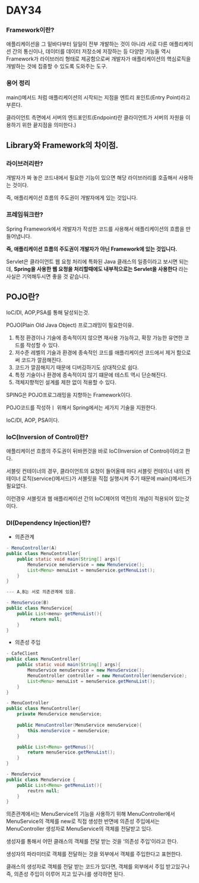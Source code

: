 # DAY34

### Framework이란?

애플리케이션을 그 밑바다부터 일일이 전부 개발하는 것이 아니라 서로 다른 애플리케이션 간의 통신이나, 데이터를 데이터 저장소에 저장하는 등 다양한 기능들 역시 Framework가 라이브러리 형태로 제공함으로써 개발자가 애플리케이션의 핵심로직을 개발하는 것에 집중할 수 있도록 도와주는 도구.

### 용어 정리

main()메서드 처럼 애플리케이션의 시작되는 지점을 엔트리 포인트(Entry Point)라고 부른다.

클라이언트 측면에서 서버의 엔드포인트(Endpoint)란 클라이언트가 서버의 자원을 이용하기 위한 끝지점을 의미한다.)

## Library와 Framework의 차이점.

### 라이브러리란?

개발자가 짜 놓은 코드내에서 필요한 기능이 있으면 해당 라이브러리를 호출해서 사용하는 것이다.

즉, 애플리케이션 흐름의 주도권이 개발자에게 있는 것입니다.

### 프레임워크란?

Spring Framework에서 개발자가 작성한 코드를 사용해서 애플리케이션의 흐름을 만들어냅니다.

**즉, 애플리케이션 흐름의 주도권이 개발자가 아닌 Framework에 있는 것입니다.**

Servlet은 클라이언트 웹 요청 처리에 특화된 Java 클래스의 일종이라고 보시면 되는데, **Spring을 사용한 웹 요청을 처리할때에도 내부적으로는 Servlet을 사용한다**
라는 사실은 기억해두시면 좋을 것 같습니다.

## POJO란?

IoC/DI, AOP,PSA를 통해 달성되는것.

POJO(Plain Old Java Object) 프로그래밍이 필요한이유.

1. 특정 환경이나 기술에 종속적이지 않으면 재사용 가능하고, 확장 가능한 유연한 코드를 작성할 수 있다.
2. 저수준 레벨의 기술과 환경에 종속적인 코드를 애플리케이션 코드에서 제거 함으로써 코드가 깔끔해진다.
3. 코드가 깔끔해지기 때문에 디버깅하기도 상대적으로 쉽다.
4. 특정 기술이나 환경에 종속적이지 않기 떄문에 테스트 역시 단순해진다.
5. 객체지향적인 설계를 제한 없이 적용할 수 있다.

SPING은 POJO프로그래밍을 지향하는 Framework이다.

POJO코드를 작성하ㅣ 위해서 Spring에서는 세가지 기술을 지원한다.

IoC/DI, AOP, PSA이다.

### IoC(Inversion of Control)란?

애플리케이션 흐름의 주도권이 뒤바뀐것을 바로 IoC(Inversion of Control)이라고 한다.

서블릿 컨테이너의 경우, 클라이언트의 요청이 들어올때 마다 서블릿 컨테이너 내의 컨테이너 로직(service()메서드)가 서블릿을 직접 실행시켜 주기 때문에 main()메서드가 필요없다.

이런경우 서블릿과 웹 애플리케이션 간의 IoC(제어의 역전)의 개념이 적용되어 있는것이다.

### DI(Dependency Injection)란?

- 의존관계

```java
- MenuController(A)
public class MenuController{
    public static void main(String[] args){
        MenuService menuService = new MenuService();
        List<Menu> menuList = menuService.getMenuList();
    }
}

--- A,B는 서로 의존관계에 있음.

- MenuService(B)
public class MenuService{
    public List<menu> getMenuList(){
         return null;
    }
}
```

- 의존성 주입

```java
- CafeClient
public class MenuController{
    public static void main(String[] args){
        MenuService menuService = new MenuService();
        MenuController controller = new MenuController(menuService);
        List<Menu> menuList = menuService.getMenuList();
    }
}

- MenuController 
public class MenuController{
    private MenuService menuService;
    
    public MenuController(MenuService menuService){
        this.menuService = menuService;
    }

    public List<Menu> getMenus(){
        return menuService.getMenuList();
    }
}

- MenuService
public class MenuService {
    public List<Menu> getMenuList(){
        reutrn null;
    }
}
```

의존관계에서는 MenuService의 기능을 사용하기 위해 MenuController에서 MenuService의 객체를 new로 직접 생성한 반면에 의존성 주입에서는 MenuController 생성자로 MenuService의 객체를 전달받고 있다.

생성자를 통해서 어떤 클래스의 객체를 전달 받는 것을 ‘의존성 주입’이라고 한다.

생성자의 파라미터로 객체를 전달하는 것을 외부에서 객체를 주입한다고 표현한다.

클래스의 생성자로 객체를 전달 받는 코드가 있다면, 객체를 외부에서 주입 받고있구나 즉, 의존성 주입이 이루어 지고 있구나를 생각하면 된다.
